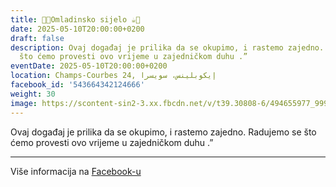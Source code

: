 ```yaml
---
title: 🍫🍪Omladinsko sijelo ☕️🍩
date: 2025-05-10T20:00:00+0200
draft: false
description: Ovaj događaj je prilika da se okupimo, i rastemo zajedno. Radujemo se
  što ćemo provesti ovo vrijeme u zajedničkom duhu .”
eventDate: 2025-05-10T20:00:00+0200
location: Champs-Courbes 24, ‏إيكوبلينس‏، ‏سويسرا‏
facebook_id: '543664342124666'
weight: 30
image: https://scontent-sin2-3.xx.fbcdn.net/v/t39.30808-6/494655977_999846225609310_4487878895912218163_n.jpg?_nc_cat=107&ccb=1-7&_nc_sid=9e60e4&_nc_ohc=1VATfjPBGCAQ7kNvwE4Ug4C&_nc_oc=AdlI6Zioi9A3l5tTADMpdi9zp7OH_-nLe89wL3bq1gmQpAloN_AKmKKCJ_ZKZCVnT7g&_nc_zt=23&_nc_ht=scontent-sin2-3.xx&edm=ABTKTjYEAAAA&_nc_gid=8nkTUO2lUo6UukIKOnL2IA&oh=00_AfOm5rpyB607Lm_POJFy27gFpqVI0shtrWBYFlh0l8kiIw&oe=68555098
---
```


Ovaj događaj je prilika da se okupimo, i rastemo zajedno. Radujemo se što ćemo provesti ovo vrijeme u zajedničkom duhu .”

---

Više informacija na [Facebook-u](https://facebook.com/events/543664342124666)